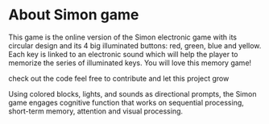 # About Simon game

This game is the online version of the Simon electronic game with its circular design and its 4 big illuminated buttons: red, green, blue and yellow. Each key is linked to an electronic sound which will help the player to memorize the series of illuminated keys. You will love this memory game!


check out the code feel free to contribute and let this project grow

Using colored blocks, lights, and sounds as directional prompts, the Simon game engages cognitive function that works on sequential processing, short-term memory, attention and visual processing.
